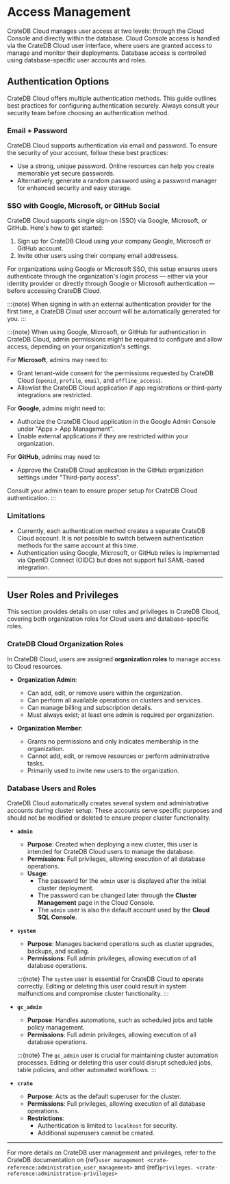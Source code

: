 # Access Management

CrateDB Cloud manages user access at two levels: through the Cloud Console and
directly within the database. Cloud Console access is handled via the CrateDB
Cloud user interface, where users are granted access to manage and monitor their
deployments. Database access is controlled using database-specific user accounts
and roles.

## Authentication Options

CrateDB Cloud offers multiple authentication methods. This guide outlines best
practices for configuring authentication securely. Always consult your security
team before choosing an authentication method.

### Email + Password
CrateDB Cloud supports authentication via email and password. To ensure the
security of your account, follow these best practices:

- Use a strong, unique password. Online resources can help you create memorable
  yet secure passwords.
- Alternatively, generate a random password using a password manager for
  enhanced security and easy storage.

### SSO with Google, Microsoft, or GitHub Social
CrateDB Cloud supports single sign-on (SSO) via Google, Microsoft, or GitHub.
Here's how to get started:
1. Sign up for CrateDB Cloud using your company Google, Microsoft or GitHub account.
2. Invite other users using their company email addressess.

For organizations using Google or Microsoft SSO, this setup ensures users
authenticate through the organization's login process — either via your identity
provider or directly through Google or Microsoft authentication — before accessing
CrateDB Cloud.

:::{note}
When signing in with an external authentication provider for the first time, a 
CrateDB Cloud user account will be automatically generated for you.
:::

:::{note}
When using Google, Microsoft, or GitHub for authentication in CrateDB Cloud,
admin permissions might be required to configure and allow access, depending
on your organization's settings. 

For **Microsoft**, admins may need to:  
- Grant tenant-wide consent for the permissions requested by CrateDB Cloud
  (`openid`, `profile`, `email`, and `offline_access`).  
- Allowlist the CrateDB Cloud application if app registrations or third-party
  integrations are restricted.

For **Google**, admins might need to:  
- Authorize the CrateDB Cloud application in the Google Admin Console under
  "Apps > App Management".
- Enable external applications if they are restricted within your organization.

For **GitHub**, admins may need to:  
- Approve the CrateDB Cloud application in the GitHub organization settings
  under "Third-party access".

Consult your admin team to ensure proper setup for CrateDB Cloud authentication.
:::

### Limitations
- Currently, each authentication method creates a separate CrateDB Cloud account.
  It is not possible to switch between authentication methods for the same
  account at this time.
- Authentication using Google, Microsoft, or GitHub relies is implemented via
  OpenID Connect (OIDC) but does not support full SAML-based integration.


---

## User Roles and Privileges

This section provides details on user roles and privileges in CrateDB Cloud,
covering both organization roles for Cloud users and database-specific roles.

### CrateDB Cloud Organization Roles

In CrateDB Cloud, users are assigned **organization roles** to manage access to
Cloud resources. 

- **Organization Admin**:
  - Can add, edit, or remove users within the organization.
  - Can perform all available operations on clusters and services.
  - Can manage billing and subscription details.
  - Must always exist; at least one admin is required per organization.

- **Organization Member**:  
  - Grants no permissions and only indicates membership in the organization.  
  - Cannot add, edit, or remove resources or perform administrative tasks.  
  - Primarily used to invite new users to the organization.


### Database Users and Roles

CrateDB Cloud automatically creates several system and administrative accounts
during cluster setup. These accounts serve specific purposes and should not be
modified or deleted to ensure proper cluster functionality.

- **`admin`**  
  - **Purpose**: Created when deploying a new cluster, this user is intended 
    for CrateDB Cloud users to manage the database.  
  - **Permissions**: Full privileges, allowing execution of all database
    operations.  
  - **Usage**:  
    - The password for the `admin` user is displayed after the initial cluster
      deployment.  
    - The password can be changed later through the **Cluster Management** page
      in the Cloud Console.  
    - The `admin` user is also the default account used by the **Cloud SQL
      Console**.

- **`system`**  
  - **Purpose**: Manages backend operations such as cluster upgrades, backups, and scaling.  
  - **Permissions**: Full admin privileges, allowing execution of all database operations.  

  :::{note}
  The `system` user is essential for CrateDB Cloud to operate correctly. Editing
  or deleting this user could result in system malfunctions and compromise
  cluster functionality.
  :::

- **`gc_admin`**  
  - **Purpose**: Handles automations, such as scheduled jobs and table policy
    management.  
  - **Permissions**: Full admin privileges, allowing execution of all database
    operations.  

  :::{note}
  The `gc_admin` user is crucial for maintaining cluster automation processes.
  Editing or deleting this user could disrupt scheduled jobs, table policies,
  and other automated workflows.
  :::

- **`crate`**  
  - **Purpose**: Acts as the default superuser for the cluster.  
  - **Permissions**: Full privileges, allowing execution of all database
    operations.  
  - **Restrictions**:  
    - Authentication is limited to `localhost` for security.  
    - Additional superusers cannot be created. 

---

For more details on CrateDB user management and privileges, refer to the
CrateDB documentation on {ref}`user management <crate-reference:administration_user_management>`
and {ref}`privileges. <crate-reference:administration-privileges>`

